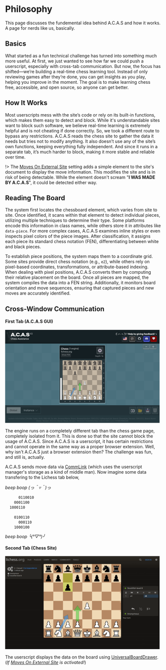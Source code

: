 # Philosophy

This page discusses the fundemental idea behind A.C.A.S and how it works. A page for nerds like us, basically.

## Basics

What started as a fun technical challenge has turned into something much more useful. At first, we just wanted to see how far we could push a userscript, especially with cross-tab communication. But now, the focus has shifted—we’re building a real-time chess learning tool. Instead of only reviewing games after they’re done, you can get insights as you play, helping you improve in the moment. The goal is to make learning chess free, accessible, and open source, so anyone can get better.

## How It Works

Most userscripts mess with the site’s code or rely on its built-in functions, which makes them easy to detect and block. While it's understandable sites want to block such software, we believe real-time learning is extremely helpful and is not cheating if done correctly. So, we took a different route to bypass any restrictions. A.C.A.S reads the chess site to gather the data it needs but tries not to modify anything. It also doesn’t use any of the site’s own functions, keeping everything fully independent. And since it runs in a separate tab, it’s much harder to block, making it more stable and reliable over time.

!> The <a target="_about" href="../?shl=displayMovesOnExternalSite">Moves On External Site</a> setting adds a simple element to the site's document to display the move information. This modifies the site and is in risk of being detectable. While the element doesn't scream "**I WAS MADE BY A.C.A.S**", it could be detected either way.

## Reading The Board

The system first locates the chessboard element, which varies from site to site. Once identified, it scans within that element to detect individual pieces, utilizing multiple techniques to determine their type. Some platforms encode this information in class names, while others store it in attributes like `data-piece`. For more complex cases, A.C.A.S examines inline styles or even inspects pixel colors of the piece images. After classification, it assigns each piece its standard chess notation (FEN), differentiating between white and black pieces.

To establish piece positions, the system maps them to a coordinate grid. Some sites provide direct chess notation (e.g., `e2`), while others rely on pixel-based coordinates, transformations, or attribute-based indexing. When dealing with pixel positions, A.C.A.S converts them by computing their relative placement on the board. Once all pieces are mapped, the system compiles the data into a FEN string. Additionally, it monitors board orientation and move sequences, ensuring that captured pieces and new moves are accurately identified.

## Cross-Window Communication

#### First Tab (A.C.A.S GUI)
![A.C.A.S Tab](../img/example.png)

The engine runs on a completely different tab than the chess game page, completely isolated from it. This is done so that the site cannot block the usage of A.C.A.S. Since A.C.A.S is a userscript, it has certain restrictions and cannot operate in the same way as a proper browser extension. Well, why isn't A.C.A.S just a browser extension then? The challenge was fun, and still is, actually.

A.C.A.S sends move data via [CommLink](https://github.com/AugmentedWeb/CommLink) (which uses the userscript manager's storage as a kind of middle man). Now imagine some data transfering to the Lichess tab below,

*beep boop (っ＾▿＾)っ*

```
      0110010  
    0001100  
  1000110  

    0100110  
      000110  
    1000100  

```

*beep boop ╰(°▽°)╯*

#### Second Tab (Chess Site)
![External Tab](../img/example2.png)

The userscript displays the data on the board using [UniversalBoardDrawer](https://github.com/Hakorr/UniversalBoardDrawer). (*If <a target="_about" href="../?shl=displayMovesOnExternalSite">Moves On External Site</a> is activated!*)